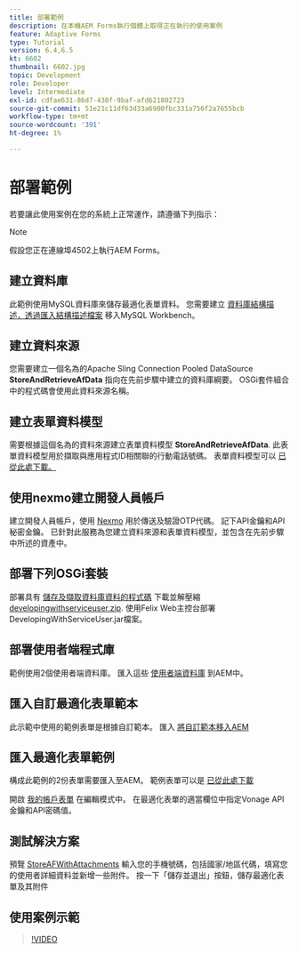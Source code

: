 ```yaml
---
title: 部署範例
description: 在本機AEM Forms執行個體上取得正在執行的使用案例
feature: Adaptive Forms
type: Tutorial
version: 6.4,6.5
kt: 6602
thumbnail: 6602.jpg
topic: Development
role: Developer
level: Intermediate
exl-id: cdfae631-86d7-438f-9baf-afd621802723
source-git-commit: 51e21c11df63d33a6900fbc331a756f2a7655bcb
workflow-type: tm+mt
source-wordcount: '391'
ht-degree: 1%

---
```


# 部署範例

若要讓此使用案例在您的系統上正常運作，請遵循下列指示：

>[!NOTE]
>假設您正在連線埠4502上執行AEM Forms。


## 建立資料庫

此範例使用MySQL資料庫來儲存最適化表單資料。 您需要建立 [資料庫結構描述，透過匯入結構描述檔案](assets/data-base-schema.sql) 移入MySQL Workbench。

## 建立資料來源

您需要建立一個名為的Apache Sling Connection Pooled DataSource **StoreAndRetrieveAfData** 指向在先前步驟中建立的資料庫綱要。 OSGi套件組合中的程式碼會使用此資料來源名稱。

## 建立表單資料模型

需要根據這個名為的資料來源建立表單資料模型 **StoreAndRetrieveAfData**. 此表單資料模型用於擷取與應用程式ID相關聯的行動電話號碼。 表單資料模型可以 [已從此處下載。](assets/2-Factor-Authentication-DataSource-and-FDM.zip)

## 使用nexmo建立開發人員帳戶

建立開發人員帳戶，使用 [Nexmo](https://dashboard.nexmo.com/) 用於傳送及驗證OTP代碼。 記下API金鑰和API秘密金鑰。 已針對此服務為您建立資料來源和表單資料模型，並包含在先前步驟中所述的資產中。

## 部署下列OSGi套裝

部署具有 [儲存及擷取資料庫資料的程式碼](assets/SaveAndResume.core-1.0.0-SNAPSHOT.jar)
下載並解壓縮 [developingwithserviceuser.zip](https://experienceleague.adobe.com/docs/experience-manager-learn/assets/developingwithserviceuser.zip).
使用Felix Web主控台部署DevelopingWithServiceUser.jar檔案。

## 部署使用者端程式庫

範例使用2個使用者端資料庫。 匯入這些 [使用者端資料庫](assets/store-af-with-attachments-client-lib.zip) 到AEM中。

## 匯入自訂最適化表單範本

此示範中使用的範例表單是根據自訂範本。 匯入 [將自訂範本移入AEM](assets/custom-template-with-page-component.zip)

## 匯入最適化表單範例

構成此範例的2份表單需要匯入至AEM。 範例表單可以是 [已從此處下載](assets/sample-forms.zip)

開啟 [我的帳戶表單](http://localhost:4502/editor.html/content/forms/af/myaccountform.html) 在編輯模式中。 在最適化表單的適當欄位中指定Vonage API金鑰和API密碼值。

## 測試解決方案

預覽 [StoreAFWithAttachments](http://localhost:4502/content/dam/formsanddocuments/storeafwithattachments/jcr:content?wcmmode=disabled)
輸入您的手機號碼，包括國家/地區代碼，填寫您的使用者詳細資料並新增一些附件。 按一下「儲存並退出」按鈕，儲存最適化表單及其附件


## 使用案例示範

>[!VIDEO](https://video.tv.adobe.com/v/327122?quality=12&learn=on)
